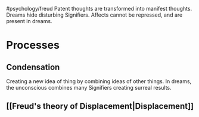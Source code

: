 #psychology/freud 
Patent thoughts are transformed into manifest thoughts. Dreams hide disturbing Signifiers. Affects cannot be repressed, and are present in dreams.

# Processes
## Condensation
Creating a new idea of thing by combining ideas of other things.
In dreams, the unconscious combines many Signifiers creating surreal results.
## [[Freud's theory of Displacement|Displacement]] 

